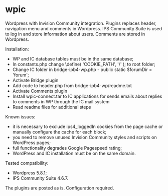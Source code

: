 # wpic
Wordpress with Invision Community integration. Plugins replaces header, navigation menu and comments in Wordpress. IPS Community Suite is used to log in and store information about users. Comments are stored in Wordpress.

Installation:
- WP and IC database tables must be in the same database;
- In constants.php change \define( 'COOKIE_PATH', '/' ); to root folder;
- Change IC folder in bridge-ipb4-wp.php - public static $forumDir = 'forum';
- Activate Bridge plugin
- Add code to header.php from bridge-ipb4-wp/readme.txt
- Activate Comments plugin
- Install wpic-connect.tar to IC applications for sends emails about replies to comments in WP through the IC mail system
- Read readme files for additional steps

Known issues:
- it is necessary to exclude ips4_loggedIn cookies from the page cache or manually configure the cache for each block;
- you need to remove unused Invision Community styles and scripts on WordPress pages;
- full functionality degrades Google Pagespeed rating;
- WordPress and IC installation must be on the same domain.

Tested compatibility:
- Wordpress 5.8.1;
- IPS Community Suite 4.6.7.

The plugins are posted as is. Configuration required.
